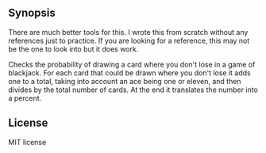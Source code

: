 ## Synopsis

There are much better tools for this. I wrote this from scratch without any references just to practice. If you are looking for a reference, this may not be the one to look into but it does work.

Checks the probability of drawing a card where you don't lose in a game of blackjack. For each card that could be drawn where you don't lose it adds one to a total, taking into account an ace being one or eleven, and then divides by the total number of cards. At the end it translates the number into a percent.

## License

MIT license
